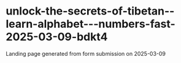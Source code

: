 # unlock-the-secrets-of-tibetan--learn-alphabet---numbers-fast-2025-03-09-bdkt4
Landing page generated from form submission on 2025-03-09

